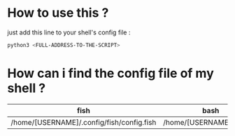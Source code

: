 # How to use this ?
just add this line to your shell's config file : 
```bash
python3 <FULL-ADDRESS-TO-THE-SCRIPT>
```

# How can i find the config file of my shell ?
| fish                                      | bash                     | zsh        |
| ----------------------------------------- |:------------------------:| ----------:|
| /home/[USERNAME]/.config/fish/config.fish | /home/[USERNAME]/.bashrc | /etc/zshrc |
